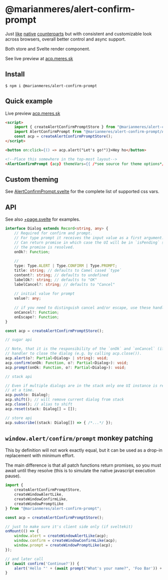 # @marianmeres/alert-confirm-prompt

Just 
[like](https://developer.mozilla.org/en-US/docs/Web/API/Window/alert) 
[native](https://developer.mozilla.org/en-US/docs/Web/API/Window/confirm) 
[counterparts](https://developer.mozilla.org/en-US/docs/Web/API/Window/prompt)
but with consistent and customizable look across browsers, overall better control 
and async support.

Both store and Svelte render component.

See live preview at [acp.meres.sk](https://acp.meres.sk/)

## Install
```shell
$ npm i @marianmeres/alert-confirm-prompt
```

## Quick example
Live preview [acp.meres.sk](https://acp.meres.sk/)
```html
<script>
    import { createAlertConfirmPromptStore } from "@marianmeres/alert-confirm-prompt";
    import AlertConfirmPrompt from "@marianmeres/alert-confirm-prompt/AlertConfirmPrompt.svelte";
    const acp = createAlertConfirmPromptStore();
</script>

<button on:click={() => acp.alert("Let's go!")}>Hey ho</button>

<!--Place this somewhere in the top-most layout-->
<AlertConfirmPrompt {acp} themeVars={{ /*see source for theme options*/ }} />
```

## Custom theming

See [AlertConfirmPrompt.svelte](https://github.com/marianmeres/alert-confirm-prompt/blob/master/src/lib/svelte/AlertConfirmPrompt.svelte)
for the complete list of supported css vars.


## API

See also [+page.svelte](https://github.com/marianmeres/alert-confirm-prompt/blob/master/src/routes/%2Bpage.svelte)
for examples.

```typescript
interface Dialog extends Record<string, any> {
    // Required for confirm and prompt.
    // For type prompt it receives the input value as a first argument.
    // Can return promise in which case the UI will be in `isPending` state until
    // the promise is resolved.
    onOk?: Function;
    
    //
    type: Type.ALERT | Type.CONFIRM | Type.PROMPT;
    title: string; // defaults to Camel cased `type`
    content?: string; // defaults to undefined
    labelOk?: string; // defaults to "OK"
    labelCancel?: string; // defaults to "Cancel"
    
    // initial value for prompt
    value?: any;
    
    // if you need to distinguish cancel and/or escape, use these handlers:
    onCancel?: Function;
    onEscape?: Function;
}

const acp = createAlertConfirmPromptStore();

// sugar api

// Note, that it is the responsibility of the `onOk` and `onCancel` (if present) 
// handler to close the dialog (e.g. by calling acp.close()).
acp.alert(o?: Partial<Dialog> | string): void;
acp.confirm(onOk: Function, o?: Partial<Dialog>): void;
acp.prompt(onOk: Function, o?: Partial<Dialog>): void;

// stack api

// Even if multiple dialogs are in the stack only one UI instance is rendered 
// at a time.
acp.push(o: Dialog);
acp.shift(); // will remove current dialog from stack
acp.close(); // alias to shift
acp.reset(stack: Dialog[] = []);

// store api
acp.subscribe((stack: Dialog[]) => { /*...*/ });
```

## `window.alert/confirm/prompt` monkey patching
This by definition will not work exactly equal, but it can be used as a drop-in replacement
with minimum effort.

The main difference is that all patch functions return promises, so you must await until 
they resolve (this is to simulate the native javascript execution pause).

```javascript
import { 
    createAlertConfirmPromptStore, 
    createWindowAlertLike, 
    createWindowConfirmLike,
    createWindowPromptLike
} from "@marianmeres/alert-confirm-prompt";

const acp = createAlertConfirmPromptStore();

// just to make sure it's client side only (if sveltekit)
onMount(() => {
    window.alert = createWindowAlertLike(acp);
    window.confirm = createWindowConfirmLike(acp);
    window.prompt = createWindowPromptLike(acp);
});

// and later call
if (await confirm('Continue?')) {
    alert('Hello "' + (await prompt("What's your name?", 'Foo Bar')) + '"');
}
```
